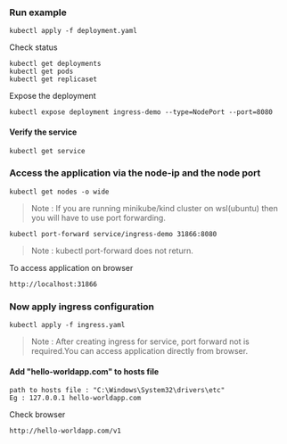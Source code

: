 ### Run example
```
kubectl apply -f deployment.yaml
```
Check status 
```
kubectl get deployments
kubectl get pods
kubectl get replicaset
```

Expose the deployment 
```
kubectl expose deployment ingress-demo --type=NodePort --port=8080
```
#### Verify the service
```
kubectl get service
```
### Access the application via the node-ip and the node port
```
kubectl get nodes -o wide
```
> Note : If you are running minikube/kind cluster on wsl(ubuntu) then you will have to use port forwarding.
```
kubectl port-forward service/ingress-demo 31866:8080
```
> Note : kubectl port-forward does not return.

To access application on browser 
```
http://localhost:31866
```

### Now apply ingress configuration
```
kubectl apply -f ingress.yaml
```
> Note : After creating ingress for service, port forward not is required.You can access application directly from browser.

#### Add "hello-worldapp.com" to hosts file 
```
path to hosts file : "C:\Windows\System32\drivers\etc"
Eg : 127.0.0.1 hello-worldapp.com
```
Check browser
```
http://hello-worldapp.com/v1
```
